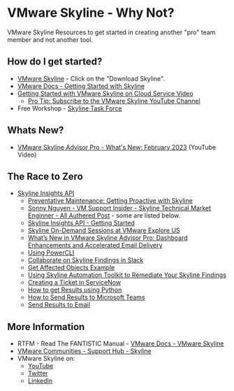 # VMware Skyline - Why Not?
 VMware Skyline Resources to get started in creating another "pro" team member and not another tool. 

## How do I get started?
- [VMware Skyline](https://www.vmware.com/support/services/skyline.html) - Click on the "Download Skyline".
- [VMware Docs - Getting Started with Skyline](https://docs.vmware.com/en/VMware-Skyline-Advisor/services/user-guide/GUID-9F307102-0B27-494E-9A60-50CE5C0FB51B.html)
- [Getting Started with VMware Skyline on Cloud Service Video](https://www.youtube.com/watch?v=YTz4NEud1Pg)
    - [Pro Tip: Subscribe to the VMware Skyline YouTube Channel](https://www.youtube.com/channel/UC9UusbAhlAq0nsLy_zGlpCw/featured)   
- Free Workshop - [Skyline Task Force](https://www.vmware.com/content/dam/digitalmarketing/vmware/en/pdf/support/vmw-skyline-taskforce-overview.pdf)

## Whats New?
- [VMware Skyline Advisor Pro - What's New: February 2023](https://www.youtube.com/watch?v=Uajx2rOqFrw) (YouTube Video)

## The Race to Zero
- [Skyline Insights API](https://docs.vmware.com/en/VMware-Skyline/1.0/skyline-api-guide/GUID-BF9B186D-DFD7-4D8A-87D6-1D155A7CA88A.html)
    - [Preventative Maintenance: Getting Proactive with Skyline](https://blogs.vmware.com/kb/2022/12/preventative-maintenance-with-skyline.html)
    - [Sonny Nguyen - VM Support Insider - Skyline Technical Market Enginner - All Authered Post](https://blogs.vmware.com/kb/author/nguyensovmware-com) - some are listed below.
    - [Skyline Insights API - Getting Started](https://blogs.vmware.com/kb/2021/12/skyline-insights-api-getting-started.html)
    - [Skyline On-Demand Sessions at VMware Explore US](https://blogs.vmware.com/kb/2022/09/skyline-on-demand-sessions-at-vmware-explore-us-see-what-you-missed.html)
    - [What’s New in VMware Skyline Advisor Pro: Dashboard Enhancements and Accelerated Email Delivery](https://blogs.vmware.com/kb/2022/08/vmware-skyline-advisor-pro-whats-new-august-2022.html) 
    - [Using PowerCLI](https://blogs.vmware.com/kb/2021/12/skyline-insights-api-using-powercli.html)
    - [Collaborate on Skyline Findings in Slack](https://blogs.vmware.com/kb/2021/12/skyline-insights-api-collaborate-on-skyline-findings-in-slack.html)
    - [Get Affected Objects Example](https://blogs.vmware.com/kb/2022/01/skyline-insights-api-get-affected-objects-example.html)
    - [Using Skyline Automation Toolkit to Remediate Your Skyline Findings](https://blogs.vmware.com/kb/2022/03/using-skyline-automation-toolkit-to-remediate-your-skyline-findings.html)
    - [Creating a Ticket in ServiceNow](https://blogs.vmware.com/kb/2022/02/skyline-insights-api-creating-a-ticket-in-servicenow.html)
    - [How to get Results using Python](https://blogs.vmware.com/kb/2022/09/skyline-insights-api-how-get-results-using-python.html)
    - [How to Send Results to Microsoft Teams](https://blogs.vmware.com/kb/2022/10/skyline-insights-api-how-to-send-results-to-microsoft-teams.html)
    - [Send Results to Email](https://blogs.vmware.com/kb/2023/01/skyline-insights-api-send-results-to-email.html)

## More Information
- RTFM - Read The FANTISTIC Manual - [VMware Docs - VMware Skyline](https://docs.vmware.com/en/VMware-Skyline/index.html)
- [VMware Communities - Support Hub - Skyline](https://communities.vmware.com/t5/Skyline/ct-p/6100-home)
- VMware Skyline on:
    - [YouTube](https://www.youtube.com/channel/UC9UusbAhlAq0nsLy_zGlpCw/featured)
    - [Twitter](https://twitter.com/VMwareSkyline)
    - [LinkedIn](https://www.linkedin.com/showcase/vmware-skyline/)
